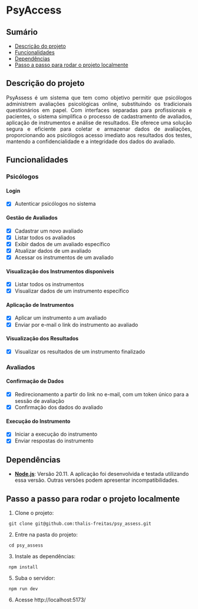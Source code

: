 # PsyAccess

## Sumário
  * [Descrição do projeto](#descrição-do-projeto)
  * [Funcionalidades](#funcionalidades)
  * [Dependências](#dependências)
  * [Passo a passo para rodar o projeto localmente](#passo-a-passo-para-rodar-o-projeto-localmente)

## Descrição do projeto

<p align="justify"> PsyAssess é um sistema que tem como objetivo permitir que psicólogos administrem avaliações psicológicas online, substituindo os tradicionais questionários em papel. Com interfaces separadas para profissionais e pacientes, o sistema simplifica o processo de cadastramento de avaliados, aplicação de instrumentos e análise de resultados. Ele oferece uma solução segura e eficiente para coletar e armazenar dados de avaliações, proporcionando aos psicólogos acesso imediato aos resultados dos testes, mantendo a confidencialidade e a integridade dos dados do avaliado. </p>

## Funcionalidades

### Psicólogos

#### Login
- [x] Autenticar psicólogos no sistema

#### Gestão de Avaliados
- [x] Cadastrar um novo avaliado
- [x] Listar todos os avaliados
- [x] Exibir dados de um avaliado específico
- [x] Atualizar dados de um avaliado
- [x] Acessar os instrumentos de um avaliado

#### Visualização dos Instrumentos disponíveis
- [x] Listar todos os instrumentos
- [x] Visualizar dados de um instrumento específico

#### Aplicação de Instrumentos
- [x] Aplicar um instrumento a um avaliado
- [x] Enviar por e-mail o link do instrumento ao avaliado

#### Visualização dos Resultados
- [x] Visualizar os resultados de um instrumento finalizado

### Avaliados

#### Confirmação de Dados
- [x] Redirecionamento a partir do link no e-mail, com um token único para a sessão de avaliação
- [x] Confirmação dos dados do avaliado

#### Execução do Instrumento
- [x] Iniciar a execução do instrumento
- [x] Enviar respostas do instrumento

## Dependências

- **[Node.js](https://nodejs.org/)**: Versão 20.11. A aplicação foi desenvolvida e testada utilizando essa versão. Outras versões podem apresentar incompatibilidades.

## Passo a passo para rodar o projeto localmente

1. Clone o projeto:

```
 git clone git@github.com:thalis-freitas/psy_assess.git
```

2. Entre na pasta do projeto:

```
 cd psy_assess
```

3. Instale as dependências:

```
 npm install
```

5. Suba o servidor:

```
 npm run dev
```

6. Acesse http://localhost:5173/

